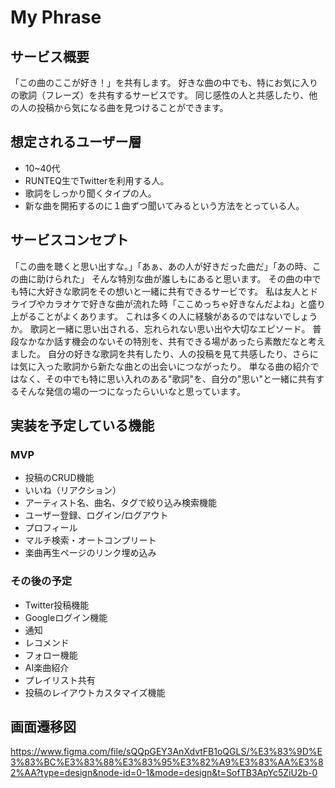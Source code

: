 # My Phrase
## サービス概要
「この曲のここが好き！」を共有します。
好きな曲の中でも、特にお気に入りの歌詞（フレーズ）を共有するサービスです。
同じ感性の人と共感したり、他の人の投稿から気になる曲を見つけることができます。

## 想定されるユーザー層
* 10~40代
* RUNTEQ生でTwitterを利用する人。
* 歌詞をしっかり聞くタイプの人。
* 新な曲を開拓するのに１曲ずつ聞いてみるという方法をとっている人。

## サービスコンセプト
「この曲を聴くと思い出すな。」「あぁ、あの人が好きだった曲だ」「あの時、この曲に助けられた」
そんな特別な曲が誰しもにあると思います。
その曲の中でも特に大好きな歌詞をその想いと一緒に共有できるサービです。
私は友人とドライブやカラオケで好きな曲が流れた時「ここめっちゃ好きなんだよね」と盛り上がることがよくあります。
これは多くの人に経験があるのではないでしょうか。
歌詞と一緒に思い出される、忘れられない思い出や大切なエピソード。
普段なかなか話す機会のないその特別を、共有できる場があったら素敵だなと考えました。
自分の好きな歌詞を共有したり、人の投稿を見て共感したり、さらには気に入った歌詞から新たな曲との出会いにつながったり。
単なる曲の紹介ではなく、その中でも特に思い入れのある"歌詞"を、自分の"思い"と一緒に共有するそんな発信の場の一つになったらいいなと思っています。

## 実装を予定している機能
### MVP
* 投稿のCRUD機能
* いいね（リアクション）
* アーティスト名、曲名、タグで絞り込み検索機能
* ユーザー登録、ログイン/ログアウト
* プロフィール
* マルチ検索・オートコンプリート
* 楽曲再生ページのリンク埋め込み

### その後の予定
* Twitter投稿機能
* Googleログイン機能
* 通知
* レコメンド
* フォロー機能
* AI楽曲紹介
* プレイリスト共有
* 投稿のレイアウトカスタマイズ機能

## 画面遷移図
https://www.figma.com/file/sQQpGEY3AnXdvtFB1oQGLS/%E3%83%9D%E3%83%BC%E3%83%88%E3%83%95%E3%82%A9%E3%83%AA%E3%82%AA?type=design&node-id=0-1&mode=design&t=SofTB3ApYc5ZiU2b-0
